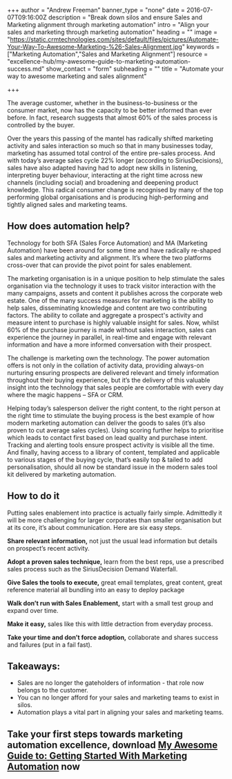 +++
author = "Andrew Freeman"
banner_type = "none"
date = 2016-07-07T09:16:00Z
description = "Break down silos and ensure Sales and Marketing alignment through marketing automation"
intro = "Align your sales and marketing through marketing automation"
heading = ""
image = "https://static.crmtechnologies.com/sites/default/files/pictures/Automate-Your-Way-To-Awesome-Marketing-%26-Sales-Alignment.jpg"
keywords = ["Marketing Automation","Sales and Marketing Alignment"]
resource = "excellence-hub/my-awesome-guide-to-marketing-automation-success.md"
show_contact = "form"
subheading = ""
title = "Automate your way to awesome marketing and sales alignment"

+++

The average customer, whether in the business-to-business or the consumer market, now has the capacity to be better informed than ever before. In fact, research suggests that almost 60% of the sales process is controlled by the buyer.

Over the years this passing of the mantel has radically shifted marketing activity and sales interaction so much so that in many businesses today, marketing has assumed total control of the entire pre-sales process. And with today’s average sales cycle 22% longer (according to SiriusDecisions), sales have also adapted having had to adopt new skills in listening, interpreting buyer behaviour, interacting at the right time across new channels (including social) and broadening and deepening product knowledge. This radical consumer change is recognised by many of the top performing global organisations and is producing high-performing and tightly aligned sales and marketing teams.

## How does automation help?

Technology for both SFA (Sales Force Automation) and MA (Marketing Automation) have been around for some time and have radically re-shaped sales and marketing activity and alignment. It’s where the two platforms cross-over that can provide the pivot point for sales enablement.

The marketing organisation is in a unique position to help stimulate the sales organisation via the technology it uses to track visitor interaction with the many campaigns, assets and content it publishes across the corporate web estate. One of the many success measures for marketing is the ability to help sales, disseminating knowledge and content are two contributing factors. The ability to collate and aggregate a prospect's activity and measure intent to purchase is highly valuable insight for sales. Now, whilst 60% of the purchase journey is made without sales interaction, sales can experience the journey in parallel, in real-time and engage with relevant information and have a more informed conversation with their prospect.

The challenge is marketing own the technology. The power automation offers is not only in the collation of activity data, providing always-on nurturing ensuring prospects are delivered relevant and timely information throughout their buying experience, but it’s the delivery of this valuable insight into the technology that sales people are comfortable with every day where the magic happens – SFA or CRM.

Helping today’s salesperson deliver the right content, to the right person at the right time to stimulate the buying process is the best example of how modern marketing automation can deliver the goods to sales (it’s also proven to cut average sales cycles). Using scoring further helps to prioritise which leads to contact first based on lead quality and purchase intent. Tracking and alerting tools ensure prospect activity is visible all the time. And finally, having access to a library of content, templated and applicable to various stages of the buying cycle, that’s easily top & tailed to add personalisation, should all now be standard issue in the modern sales tool kit delivered by marketing automation.

## How to do it

Putting sales enablement into practice is actually fairly simple. Admittedly it will be more challenging for larger corporates than smaller organisation but at its core, it’s about communication. Here are six easy steps.

**Share relevant information,** not just the usual lead information but details on prospect’s recent activity.

**Adopt a proven sales technique,** learn from the best reps, use a prescribed sales process such as the SiriusDecision Demand Waterfall.

**Give Sales the tools to execute,** great email templates, great content, great reference material all bundling into an easy to deploy package

**Walk don’t run with Sales Enablement,** start with a small test group and expand over time.

**Make it easy,** sales like this with little detraction from everyday process.

**Take your time and don’t force adoption,** collaborate and shares success and failures (put in a fail fast).

## Takeaways:

*   Sales are no longer the gateholders of information - that role now belongs to the customer.
*   You can no longer afford for your sales and marketing teams to exist in silos.
*   Automation plays a vital part in aligning your sales and marketing teams.

## Take your first steps towards marketing automation excellence, download [My Awesome Guide to: Getting Started With Marketing Automation](http://interact.crmtechnologies.com/my-awesome-guide-to-marketing-automation-success) now